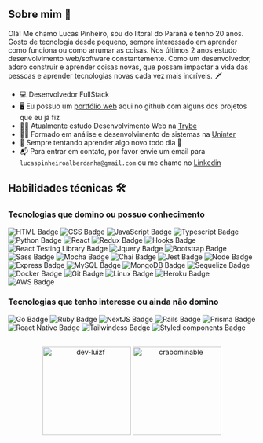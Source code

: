 ## Sobre mim 👋

Olá! Me chamo Lucas Pinheiro, sou do litoral do Paraná e tenho 20 anos. Gosto de tecnologia desde pequeno, sempre interessado em aprender como funciona ou como arrumar as coisas. Nos últimos 2 anos estudo desenvolvimento web/software constantemente. Como um desenvolvedor, adoro construir e aprender coisas novas, que possam impactar a vida das pessoas e aprender tecnologias novas cada vez mais incríveis. 🗡

- 💻 Desenvolvedor FullStack 
- 🖥 Eu possuo um <a href="https://crabominable.github.io/" target="_blank">portfólio web</a> aqui no github com alguns dos projetos que eu já fiz 
- 👨‍💻 Atualmente estudo Desenvolvimento Web na [Trybe](https://www.betrybe.com/)
- 👨‍🎓 Formado em análise e desenvolvimento de sistemas na [Uninter](https://www.uninter.com/)
- 📑 Sempre tentando aprender algo novo todo dia 🔎
- 📬 Para entrar em contato, por favor envie um email para `lucaspinheiroalberdanha@gmail.com` ou me chame no [Linkedin](linkedin.com/in/lucas-pinheiro-alberdanha)

## Habilidades técnicas 🛠

### Tecnologias que domino ou possuo conhecimento

![HTML Badge](https://img.shields.io/badge/-HTML-E34F26?style=for-the-badge&logo=html5&logoColor=white)
![CSS Badge](https://img.shields.io/badge/-CSS-1572B6?style=for-the-badge&logo=css3&logoColor=white)
![JavaScript Badge](https://img.shields.io/badge/-JavaScript-FCC624?style=for-the-badge&logo=JavaScript&logoColor=323330)
![Typescript Badge](https://img.shields.io/badge/Typescript-blue?style=for-the-badge&logo=typescript&logoColor=white)
![Python Badge](https://img.shields.io/badge/Python-3776AB?style=for-the-badge&logo=python&logoColor=white)
![React](https://img.shields.io/badge/react-%2320232a.svg?style=for-the-badge&logo=react&logoColor=%2361DAFB)
![Redux Badge](https://img.shields.io/badge/-Redux-c9aed1?style=for-the-badge&logo=Redux&logoColor=7548bb)
![Hooks Badge](https://img.shields.io/badge/-Hooks-404040.svg?style=for-the-badge&logo=React&logoColor=%2361DAFB)
![React Testing Library Badge](https://img.shields.io/badge/-RTL-666666.svg?style=for-the-badge&logo=react&logoColor=%2361DAFB)
![Jquery Badge](https://img.shields.io/badge/jquery-e8f5ff.svg?style=for-the-badge&logo=jquery&logoColor=%2361DAFB)
![Bootstrap Badge](https://img.shields.io/badge/Bootstrap-563D7C?style=for-the-badge&logo=bootstrap&logoColor=white)
![Sass Badge](https://img.shields.io/badge/sass-%2320232a.svg?style=for-the-badge&logo=sass&logoColor=d93b94)
![Mocha Badge](https://img.shields.io/badge/Mocha-8a6343?style=for-the-badge&logo=mocha&logoColor=white)
![Chai Badge](https://img.shields.io/badge/Chai-f7e9c8?style=for-the-badge&logo=mocha&logoColor=a84d45)
![Jest Badge](https://img.shields.io/badge/-Jest-C21325?style=for-the-badge&logo=jest&logoColor=white)
![Node Badge](https://img.shields.io/badge/-Node.js-339933?style=for-the-badge&logo=node.js&logoColor=white)
![Express Badge](https://img.shields.io/badge/-Express.js-green?style=for-the-badge&logo=Express&logoColor=black)
![MySQL Badge](https://img.shields.io/badge/-MySQL-4479A1?style=for-the-badge&logo=MySQL&logoColor=white)
![MongoDB Badge](https://img.shields.io/badge/-MongoDB-green?style=for-the-badge&logo=MongoDB&logoColor=white)
![Sequelize Badge](https://img.shields.io/badge/-Sequelize-eeeeee?style=for-the-badge&logo=sequelize&logoColor=00b1ea)
![Docker Badge](https://img.shields.io/badge/Docker-082135?style=for-the-badge&logo=Docker&logoColor=blue)
![Git Badge](https://img.shields.io/badge/-Git-F05032?style=for-the-badge&logo=git&logoColor=white)
![Linux Badge](https://img.shields.io/badge/-Linux-FCC624?style=for-the-badge&logo=Linux&logoColor=black)
![Heroku Badge](https://img.shields.io/badge/-Heroku-ffffff?style=for-the-badge&logo=Heroku&logoColor=b212de)
![AWS Badge](https://img.shields.io/badge/Amazon_AWS-FF9900?style=for-the-badge&logo=amazonaws&logoColor=white)

### Tecnologias que tenho interesse ou ainda não domino

![Go Badge](https://img.shields.io/badge/Go-00ADD8?style=for-the-badge&logo=go&logoColor=white)
![Ruby Badge](https://img.shields.io/badge/Ruby-CC342D?style=for-the-badge&logo=ruby&logoColor=white)
![NextJS Badge](https://img.shields.io/badge/Next.js-8c8c8c?style=for-the-badge&logo=nextdotjs&logoColor=white)
![Rails Badge](https://img.shields.io/badge/ruby_on_rails-ffffff.svg?style=for-the-badge&logo=rubyonrails&logoColor=eb4034)
![Prisma Badge](https://img.shields.io/badge/-Prisma-eeeeee?style=for-the-badge&logo=prisma&logoColor=0c344b)
![React Native Badge](https://img.shields.io/badge/react_native-%2320232a.svg?style=for-the-badge&logo=react&logoColor=%2361DAFB)
![Tailwindcss Badge](https://img.shields.io/badge/Tailwind_CSS-38B2AC?style=for-the-badge&logo=tailwind-css&logoColor=white)
![Styled components Badge](https://img.shields.io/badge/styled--components-DB7093?style=for-the-badge&logo=styled-components&logoColor=white)

</br>
<div align="center"> 
  <img height="180em" src="https://github-readme-stats.vercel.app/api?username=crabominable&show_icons=true&theme=react" alt="dev-luizf" />
  <img height="180em" src="https://github-readme-stats.vercel.app/api/top-langs/?username=crabominable&layout=compact&theme=react" alt="crabominable" />
</div>
